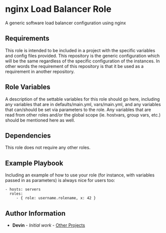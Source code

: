 nginx Load Balancer Role
=========

A generic software load balancer configuration using nginx

Requirements
------------

This role is intended to be included in a project with the specific variables and config files provided. This repository is the generic configuration which will be the same regardless of the specific configuration of the instances.  In other words the requirement of this repository is that it be used as a requirement in another repository.

Role Variables
--------------

A description of the settable variables for this role should go here, including any variables that are in defaults/main.yml, vars/main.yml, and any variables that can/should be set via parameters to the role. Any variables that are read from other roles and/or the global scope (ie. hostvars, group vars, etc.) should be mentioned here as well.

Dependencies
------------

This role does not require any other roles.

Example Playbook
----------------

Including an example of how to use your role (for instance, with variables passed in as parameters) is always nice for users too:

    - hosts: servers
      roles:
         - { role: username.rolename, x: 42 }


Author Information
------------------

* **Devin** - *Initial work* - [Other Projects](https://github.com/vibechild)
